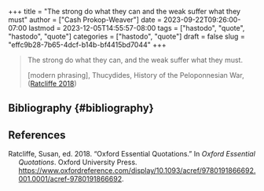 +++
title = "The strong do what they can and the weak suffer what they must"
author = ["Cash Prokop-Weaver"]
date = 2023-09-22T09:26:00-07:00
lastmod = 2023-12-05T14:55:57-08:00
tags = ["hastodo", "quote", "hastodo", "quote"]
categories = ["hastodo", "quote"]
draft = false
slug = "effc9b28-7b65-4dcf-b14b-bf4415bd7044"
+++

> The strong do what they can, and the weak suffer what they must.
>
> [modern phrasing], Thucydides, History of the Peloponnesian War, (<a href="#citeproc_bib_item_1">Ratcliffe 2018</a>)


## Bibliography {#bibliography}

## References

<style>.csl-entry{text-indent: -1.5em; margin-left: 1.5em;}</style><div class="csl-bib-body">
  <div class="csl-entry"><a id="citeproc_bib_item_1"></a>Ratcliffe, Susan, ed. 2018. “Oxford Essential Quotations.” In <i>Oxford Essential Quotations</i>. Oxford University Press. <a href="https://www.oxfordreference.com/display/10.1093/acref/9780191866692.001.0001/acref-9780191866692">https://www.oxfordreference.com/display/10.1093/acref/9780191866692.001.0001/acref-9780191866692</a>.</div>
</div>
